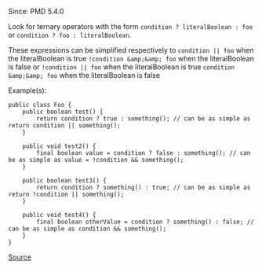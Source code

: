 Since: PMD 5.4.0

Look for ternary operators with the form `condition ? literalBoolean : foo`
or `condition ? foo : literalBoolean`.

These expressions can be simplified respectively to
`condition || foo`  when the literalBoolean is true
`!condition &amp;&amp; foo` when the literalBoolean is false
or
`!condition || foo` when the literalBoolean is true
`condition &amp;&amp; foo`  when the literalBoolean is false

Example(s):
```
public class Foo {
    public boolean test() {
        return condition ? true : something(); // can be as simple as return condition || something();
    }

    public void test2() {
        final boolean value = condition ? false : something(); // can be as simple as value = !condition && something();
    }

    public boolean test3() {
        return condition ? something() : true; // can be as simple as return !condition || something();
    }

    public void test4() {
        final boolean otherValue = condition ? something() : false; // can be as simple as condition && something();
    }
}
```

[Source](https://pmd.github.io/pmd-5.6.1/pmd-java/rules/java/basic.html#SimplifiedTernary)
